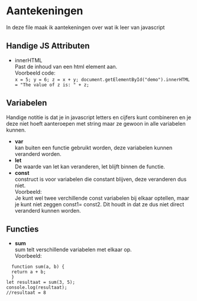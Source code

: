 # Aantekeningen
In deze file maak ik aantekeningen over wat ik leer van javascript

## Handige JS Attributen
* innerHTML</br>
Past de inhoud van een html element aan.</br>
Voorbeeld code:</br>
`x = 5;
y = 6;
z = x + y;
document.getElementById("demo").innerHTML =
"The value of z is: " + z;`


## Variabelen
Handige notitie is dat je in javascript letters en cijfers kunt combineren en je deze niet hoeft aanteroepen met string maar ze gewoon in alle variabelen kunnen.
* **var**</br>
kan buiten een functie gebruikt worden, deze variabelen kunnen veranderd worden.</br>
* **let**</br>
De waarde van let kan veranderen, let blijft binnen de functie.
* **const**</br>
construct is voor variabelen die constant blijven, deze veranderen dus niet.</br>
Voorbeeld:</br>
Je kunt wel twee verchillende const variabelen bij elkaar optellen, maar je kunt niet zeggen const1= const2. Dit houdt in dat ze dus niet direct veranderd kunnen worden.

## Functies
* **sum**</br>
sum telt verschillende variabelen met elkaar op.</br>
Voorbeeld:
```
  function sum(a, b) {
  return a + b;
  }
let resultaat = sum(3, 5);
console.log(resultaat); 
//resultaat = 8
```
